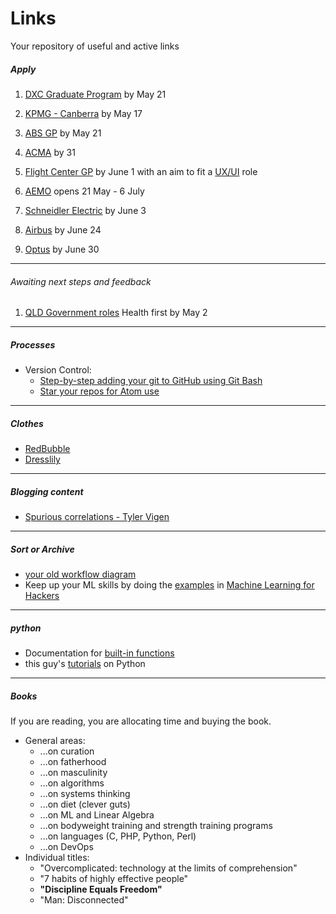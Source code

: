 # Links

Your repository of useful and active links

##### Apply

1. [DXC Graduate Program](https://cmgrecruit.nga.net.au/cp/index.cfm?event=jobs.home&CurATC=DXC&CurBID=2184CB7C-DB66-4682-7E7C-9AFECC87ED72&persistVariables=CurATC,CurBID) by May 21
1. [KPMG - Canberra](http://www.gobeyond.kpmg.com.au/grad/en/job/501327/2019-graduate-technology-enablement-canberra) by May 17
1. [ABS GP](https://gradaustralia.com.au/abs-2019-graduate-development-program) by May 21
1. [ACMA](https://gradaustralia.com.au/acma-graduate-program) by 31



1. [Flight Center GP](https://au.gradconnection.com/employers/flight-centre-travel-group/jobs/flight-centre-travel-group-graduate-program-retail-leadership-brisbane-2/) by June 1 with an aim to fit a  [UX/UI](http://careers.fctgcareers.com/cw/en/job/497976/uxui-designer-brisbane) role  
1. [AEMO](https://gradaustralia.com.au/aemo-2019-graduate-development-program) opens 21 May - 6 July
1. [Schneidler Electric](https://gradaustralia.com.au/schneider-electric-2019-graduate-program-software-engineering-graduate) by June 3
1. [Airbus](https://gradaustralia.com.au/airbus-australia-pacific-engineering-graduate-program-2019) by June 24
1. [Optus](https://gradaustralia.com.au/optus-2019-graduate-program) by June 30

---

###### Awaiting next steps and feedback

1. [QLD Government roles](https://www.qld.gov.au/jobs/finding/graduates/opportunities/recent-graduates) Health first by May 2

---

##### Processes

* Version Control:
    * [Step-by-step adding your git to GitHub using Git Bash](https://help.github.com/articles/adding-an-existing-project-to-github-using-the-command-line/)
    * [Star your repos for Atom use](https://help.github.com/articles/why-are-my-contributions-not-showing-up-on-my-profile/)

---

##### Clothes

* [RedBubble](https://www.redbubble.com/people/charlesluchetti/favorites?ref=account-nav-dropdown&asc=u)
* [Dresslily](https://www.dresslily.com/men-b-173.html)

---

##### Blogging content

* [Spurious correlations - Tyler Vigen](http://www.tylervigen.com/spurious-correlations)

---

##### Sort or Archive

* [your old workflow diagram](https://www.draw.io/#G0ByP74Vqw_jXzd192ZFI1dWZKZzg)
* Keep up your ML skills by doing the [examples](https://github.com/johnmyleswhite/ML_for_Hackers) in [Machine Learning for Hackers](http://shop.oreilly.com/product/0636920018483.do)

---

##### python

* Documentation for [built-in functions](https://docs.python.org/2/library/functions.html#type)
* this guy's [tutorials](https://www.youtube.com/channel/UCfzlCWGWYyIQ0aLC5w48gBQ) on Python

---

##### Books

If you are reading, you are allocating time and buying the book.

* General areas:
    * ...on curation
    * ...on fatherhood
    * ...on masculinity
    * ...on algorithms
    * ...on systems thinking
    * ...on diet (clever guts)
    * ...on ML and Linear Algebra
    * ...on bodyweight training and strength training programs
    * ...on languages (C, PHP, Python, Perl)
    * ...on DevOps
* Individual titles:
    * "Overcomplicated: technology at the limits of comprehension"
    * "7 habits of highly effective people"
    * **"Discipline Equals Freedom"**
    * "Man: Disconnected"
